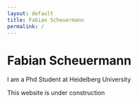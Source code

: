 ```yaml
---
layout: default
title: Fabian Scheuermann
permalink: / 
---
```

<div class="blurb">
	<h1>Fabian Scheuermann</h1>
	<p>I am a Phd Student at Heidelberg University</p>
</div><!-- /.blurb -->

This website is under construction